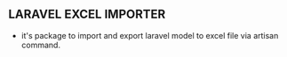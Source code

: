## LARAVEL EXCEL IMPORTER ##

* it's package to import and export laravel model to excel file via artisan command.

